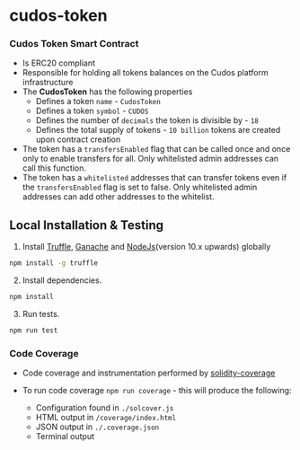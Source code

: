 # cudos-token

### Cudos Token Smart Contract

* Is ERC20 compliant
* Responsible for holding all tokens balances on the Cudos platform infrastructure
* The **CudosToken** has the following properties
  * Defines a token `name` - `CudosToken`
  * Defines a token `symbol` - `CUDOS`
  * Defines the number of `decimals` the token is divisible by - `18`
  * Defines the total supply of tokens - `10 billion` tokens are created upon contract creation
* The token has a `transfersEnabled` flag that can be called once and once only to enable transfers for all. Only whitelisted admin addresses can call this function.
* The token has a `whitelisted` addresses that can transfer tokens even if the `transfersEnabled` flag is set to false. Only whitelisted admin addresses can add other addresses to the whitelist.


## Local Installation & Testing

1. Install [Truffle](http://truffleframework.com), [Ganache](https://www.trufflesuite.com/ganache) and [NodeJs](https://nodejs.org/en/)(version 10.x upwards) globally
```bash
npm install -g truffle
```
	
2. Install dependencies.
```bash
npm install
```

3. Run tests. 
```bash
npm run test
```

### Code Coverage

* Code coverage and instrumentation performed by [solidity-coverage](https://github.com/sc-forks/solidity-coverage)

* To run code coverage `npm run coverage` - this will produce the following:
  * Configuration found in `./solcover.js`
  * HTML output in `/coverage/index.html`
  * JSON output in `./.coverage.json`
  * Terminal output
